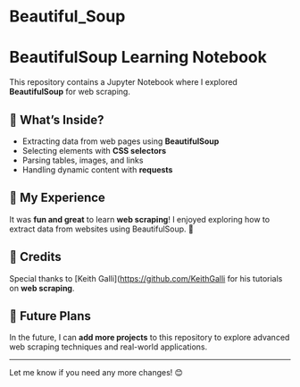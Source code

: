 # Beautiful_Soup
# BeautifulSoup Learning Notebook  

This repository contains a Jupyter Notebook where I explored **BeautifulSoup** for web scraping. 

## 📌 What’s Inside?  
- Extracting data from web pages using **BeautifulSoup**  
- Selecting elements with **CSS selectors**  
- Parsing tables, images, and links  
- Handling dynamic content with **requests**  

## 🎉 My Experience  
It was **fun and great** to learn **web scraping**! I enjoyed exploring how to extract data from websites using BeautifulSoup. 🚀  

## 📢 Credits  
Special thanks to [Keith Galli](https://github.com/KeithGalli for his tutorials on **web scraping**.  

## 🚀 Future Plans  
In the future, I can **add more projects** to this repository to explore advanced web scraping techniques and real-world applications.  

---

Let me know if you need any more changes! 😊
